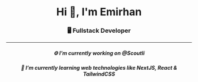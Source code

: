 <h1 align="center">Hi 🤙, I'm Emirhan</h1>

<h3 align="center">🖥️ Fullstack Developer</h3>

<hr/>

<h5 align="center">⚙️ I’m currently working on @Scoutli</h5>
<h5 align="center">💸 I’m currently learning web technologies like NextJS, React & TailwindCSS</h5>
